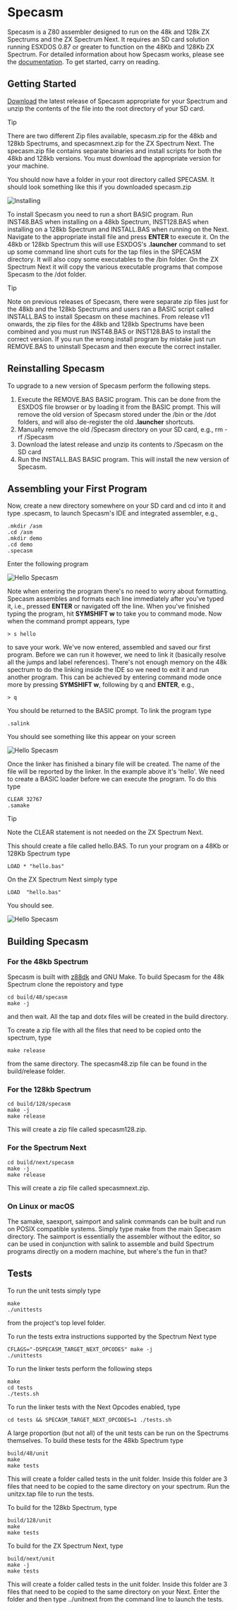 # Specasm

Specasm is a Z80 assembler designed to run on the 48k and 128k ZX Spectrums and the ZX Spectrum Next.  It requires an SD card solution running ESXDOS 0.87 or greater to function on the 48Kb and 128Kb ZX Spectrum.  For detailed information about how Specasm works, please see the [documentation](https://github.com/markdryan/specasm/blob/master/docs/specasm.md).  To get started, carry on reading.

## Getting Started

[Download](https://github.com/markdryan/specasm/releases) the latest release of Specasm appropriate for your Spectrum and unzip the contents of the file into the root directory of your SD card.

> [!TIP]
> There are two different Zip files available, specasm.zip for the 48kb and 128kb Spectrums, and specasmnext.zip for the ZX Spectrum Next.  The specasm.zip file contains separate binaries and install scripts for both the 48kb and 128kb versions.  You must download the appropriate version for your machine.

You should now have a folder in your root directory called SPECASM.  It should look something like this if you downloaded specasm.zip

![Installing](/docs/install.png)

To install Specasm you need to run a short BASIC program.  Run INST48.BAS when installing on a 48kb Spectrum, INST128.BAS when installing on a 128kb Spectrum and INSTALL.BAS when running on the Next.  Navigate to the appropriate install file and press **ENTER** to execute it.  On the 48kb or 128kb Spectrum this will use ESXDOS's **.launcher** command to set up some command line short cuts for the tap files in the SPECASM directory.  It will also copy some executables to the /bin folder.  On the ZX Spectrum Next it will copy the various executable programs that compose Specasm to the /dot folder.

> [!TIP]
> Note on previous releases of Specasm, there were separate zip files just for the 48kb and the 128kb Spectrums and users ran a BASIC script called INSTALL.BAS to install Specasm on these machines.  From release v11 onwards, the zip files for the 48kb and 128kb Spectrums have been combined and you must run INST48.BAS or INST128.BAS to install the correct version.  If you run the wrong install program by mistake just run REMOVE.BAS to uninstall Specasm and then execute the correct installer.

## Reinstalling Specasm

To upgrade to a new version of Specasm perform the following steps.

1. Execute the REMOVE.BAS BASIC program.  This can be done from the ESXDOS file browser or by loading it from the BASIC prompt.  This will remove the old version of Specasm stored under the /bin or the /dot folders, and will also de-register the old **.launcher** shortcuts.
2. Manually remove the old /Specasm directory on your SD card, e.g., rm -rf /Specasm
3. Download the latest release and unzip its contents to /Specasm on the SD card
4. Run the INSTALL.BAS BASIC program.  This will install the new version of Specasm.

## Assembling your First Program

Now, create a new directory somewhere on your SD card and cd into it and type .specasm, to launch Specasm's IDE and integrated assembler, e.g.,


```
.mkdir /asm
.cd /asm
.mkdir demo
.cd demo
.specasm
```

Enter the following program

![Hello Specasm](/docs/specasm.png)

Note when entering the program there's no need to worry about formatting.  Specasm assembles and formats each line immediately after you've typed it, i.e., pressed **ENTER** or navigated off the line.  When you've finished typing the program, hit **SYMSHIFT w** to take you to command mode.  Now when the command prompt appears, type

```
> s hello
```

to save your work.  We've now entered, assembled and saved our first program.  Before we can run it however, we need to link it (basically resolve all the jumps and label references).  There's not enough memory on the 48k spectrum to do the linking inside the IDE so we need to exit it and run another program.  This can be achieved by entering command mode once more by pressing **SYMSHIFT w**, following by q and **ENTER**, e.g.,

```
> q
```

You should be returned to the BASIC prompt.  To link the program type

```
.salink
```

You should see something like this appear on your screen

![Hello Specasm](/docs/salink.png)

Once the linker has finished a binary file will be created.  The name of the file will be reported by the linker.  In the example above it's 'hello'.  We need to create a BASIC loader before we can execute the program.  To do this type

```
CLEAR 32767
.samake
```

> [!TIP]
> Note the CLEAR statement is not needed on the ZX Spectrum Next.

This should create a file called hello.BAS.  To run your program on a 48Kb or 128Kb Spectrum type

```
LOAD * "hello.bas"
```

On the ZX Spectrum Next simply type

```
LOAD  "hello.bas"
```

You should see.

![Hello Specasm](/docs/hello.png)

## Building Specasm

### For the 48kb Spectrum

Specasm is built with [z88dk](https://github.com/z88dk/z88dk) and GNU Make.  To build Specasm for the 48k Spectrum clone the repoistory and type

```
cd build/48/specasm
make -j
```

and then wait.   All the tap and dotx files will be created in the build directory.

To create a zip file with all the files that need to be copied onto the spectrum, type

```
make release
```

from the same directory.  The specasm48.zip file can be found in the build/release folder.

### For the 128kb Spectrum

```
cd build/128/specasm
make -j
make release
```

This will create a zip file called specasm128.zip.

### For the Spectrum Next

```
cd build/next/specasm
make -j
make release
```

This will create a zip file called specasmnext.zip.

### On Linux or macOS

The samake, saexport, saimport and salink commands can be built and run on POSIX compatible systems.  Simply type make from the main Specasm directory.  The saimport is essentially the assembler without the editor, so can be used in conjunction with salink to assemble and build Spectrum programs directly on a modern machine, but where's the fun in that?

## Tests

To run the unit tests simply type

```
make
./unittests
```

from the project's top level folder.

To run the tests extra instructions supported by the Spectrum Next type

```
CFLAGS="-DSPECASM_TARGET_NEXT_OPCODES" make -j
./unittests
```

To run the linker tests perform the following steps

```
make
cd tests
./tests.sh
```

To run the linker tests with the Next Opcodes enabled, type

```
cd tests && SPECASM_TARGET_NEXT_OPCODES=1 ./tests.sh
```

A large proportion (but not all) of the unit tests can be run on the Spectrums themselves.  To build these tests for the 48kb Spectrum type

```
build/48/unit
make
make tests
```

This will create a folder called tests in the unit folder.  Inside this folder are 3 files that need to be copied to the same directory on your spectrum.  Run the unitzx.tap file to run the tests.

To build for the 128kb Spectrum, type

```
build/128/unit
make
make tests
```

To build for the ZX Spectrum Next, type

```
build/next/unit
make -j
make tests
```

This will create a folder called tests in the unit folder.  Inside this folder are 3 files that need to be copied to the same directory on your Next.  Enter the folder and then type ../unitnext from the command line to launch the tests.
